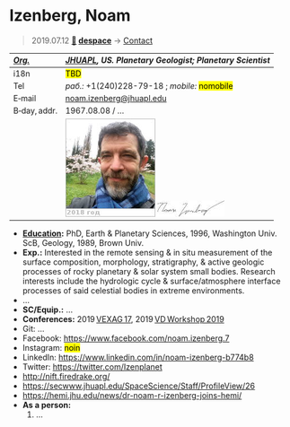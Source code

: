 # Izenberg, Noam
> 2019.07.12 **[🚀](../index/index.md) [despace](index.md)** → [Contact](contact.md)

|*[Org.](contact.md)*|*[JHUAPL](zz_jhuapl.md), US. Planetary Geologist; Planetary Scientist*|
|:--|:--|
|i18n| <mark>TBD</mark> |
|Tel|*раб.:* +1(240)228-79-18 ; *mobile:* <mark>nomobile</mark> |
|E‑mail| <noam.izenberg@jhuapl.edu> |
|B‑day, addr.| 1967.08.08 / … |
|| [![](f/contact/i/izenberg_001_photo_thumb.jpg)](f/contact/i/izenberg_001_photo.jpg) [![](f/contact/i/izenberg_001_sign_thumb.jpg)](f/contact/i/izenberg_001_sign.png) |

   - **[Education](edu.md):** PhD, Earth & Planetary Sciences, 1996, Washington Univ. ScB, Geology, 1989, Brown Univ.
   - **Exp.:** Interested in the remote sensing & in situ measurement of the surface composition, morphology, stratigraphy, & active geologic processes of rocky planetary & solar system small bodies. Research interests include the hydrologic cycle & surface/atmosphere interface processes of said celestial bodies in extreme environments.
   - …
   - **SC/Equip.:** …
   - **Conferences:** 2019 [VEXAG 17](vexag_2019.md), 2019 [VD Workshop 2019](vdws2019.md)
   - Git: …
   - Facebook: <https://www.facebook.com/noam.izenberg.7>
   - Instagram: <mark>noin</mark>
   - LinkedIn: <https://www.linkedin.com/in/noam-izenberg-b774b8>
   - Twitter: <https://twitter.com/Izenplanet>
   - <http://nift.firedrake.org/>
   - <https://secwww.jhuapl.edu/SpaceScience/Staff/ProfileView/26>
   - <https://hemi.jhu.edu/news/dr-noam-r-izenberg-joins-hemi/>
   - **As a person:**
      1. …
